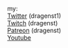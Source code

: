 my:  
[Twitter](https://twitter.com/dragenst1) (dragenst1)  
[Twitch](https://twitch.tv/dragenst) (dragenst)  
[Patreon](https://patreon.com/dragenst) (dragenst)  
[Youtube](https://youtube.com/channel/UCTixLcpyew-7mPHe8T-qvNg)  
